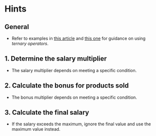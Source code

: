 # Hints

## General

- Refer to examples in [this article][ternary-operator-first] and [this one][ternary-operator-second] for guidance on using _ternary operators_.

## 1. Determine the salary multiplier

- The salary multiplier depends on meeting a specific condition.

## 2. Calculate the bonus for products sold

- The bonus multiplier depends on meeting a specific condition.

## 3. Calculate the final salary

- If the salary exceeds the maximum, ignore the final value and use the maximum value instead.

[ternary-operator-first]: https://www.programiz.com/java-programming/ternary-operator
[ternary-operator-second]: https://www.baeldung.com/java-ternary-operator